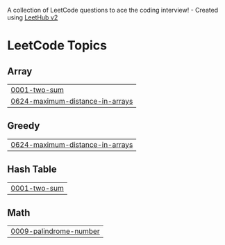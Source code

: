A collection of LeetCode questions to ace the coding interview! - Created using [LeetHub v2](https://github.com/arunbhardwaj/LeetHub-2.0)
<!---LeetCode Topics Start-->
# LeetCode Topics
## Array
|  |
| ------- |
| [0001-two-sum](https://github.com/seodalzzz/LeetCode/tree/master/0001-two-sum) |
| [0624-maximum-distance-in-arrays](https://github.com/seodalzzz/LeetCode/tree/master/0624-maximum-distance-in-arrays) |
## Greedy
|  |
| ------- |
| [0624-maximum-distance-in-arrays](https://github.com/seodalzzz/LeetCode/tree/master/0624-maximum-distance-in-arrays) |
## Hash Table
|  |
| ------- |
| [0001-two-sum](https://github.com/seodalzzz/LeetCode/tree/master/0001-two-sum) |
## Math
|  |
| ------- |
| [0009-palindrome-number](https://github.com/seodalzzz/LeetCode/tree/master/0009-palindrome-number) |
<!---LeetCode Topics End-->